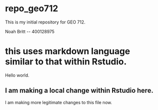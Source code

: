 # repo_geo712
This is my initial repository for GEO 712.

Noah Britt -- 400128975

# this uses markdown language similar to that within Rstudio.
Hello world.

## I am making a local change within Rstudio here.

I am making more legitimate changes to this file now.
